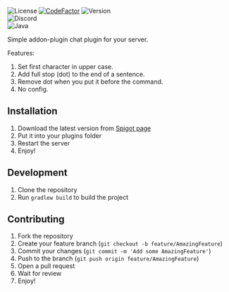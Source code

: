![License](https://img.shields.io/badge/License-MIT-blue) [![CodeFactor](https://www.codefactor.io/repository/github/devcloudmc/simplechatliteracy/badge)](https://www.codefactor.io/repository/github/devcloudmc/simplechatliteracy)
![Version](https://img.shields.io/badge/version-1.0.0--SNAPSHOT-g)  
![Discord](https://img.shields.io/discord/656092798138843146?logo=discord&logoColor=white&label=Chat%20support&color=blue)  
![Java](https://img.shields.io/badge/Java_version-17-1?logo=openjdk&logoColor=white&label=Java%20version&color=blue)


Simple addon-plugin chat plugin for your server.

Features:
1) Set first character in upper case.
2) Add full stop (dot) to the end of a sentence.
3) Remove dot when you put it before the command.
4) No config.

## Installation
1) Download the latest version from [Spigot page](https://www.spigotmc.org/resources/64815/)
2) Put it into your plugins folder
3) Restart the server
4) Enjoy!

## Development
1) Clone the repository
2) Run `gradlew build` to build the project

## Contributing
1) Fork the repository
2) Create your feature branch (`git checkout -b feature/AmazingFeature`)
3) Commit your changes (`git commit -m 'Add some AmazingFeature'`)
4) Push to the branch (`git push origin feature/AmazingFeature`)
5) Open a pull request
6) Wait for review
7) Enjoy!
